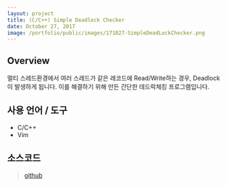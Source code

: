 ```yaml
---
layout: project
title: (C/C++) Simple Deadlock Checker
date: October 27, 2017
image: /portfolio/public/images/171027-SimpleDeadLockChecker.png
---
```

## Overview
멀티 스레드환경에서 여러 스레드가 같은 레코드에 Read/Write하는 경우, Deadlock이 발생하게 됩니다. 이를 해결하기 위해 만든 간단한 데드락체킹 프로그램입니다.



## 사용 언어 / 도구
* C/C++
* Vim


## 소스코드
> [github](https://github.com/PBW99/HYU_3rd-2se/tree/master/ConcurrentProgramming/project3)